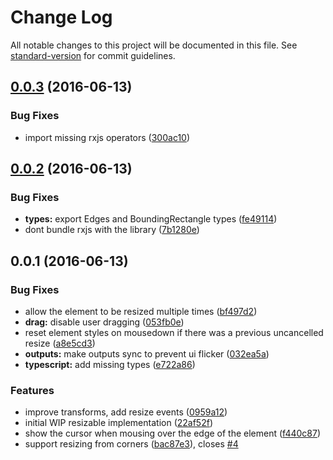 # Change Log

All notable changes to this project will be documented in this file. See [standard-version](https://github.com/conventional-changelog/standard-version) for commit guidelines.

<a name="0.0.3"></a>
## [0.0.3](https://github.com/mattlewis92/angular2-resizable/compare/v0.0.2...v0.0.3) (2016-06-13)


### Bug Fixes

* import missing rxjs operators ([300ac10](https://github.com/mattlewis92/angular2-resizable/commit/300ac10))



<a name="0.0.2"></a>
## [0.0.2](https://github.com/mattlewis92/angular2-resizable/compare/v0.0.1...v0.0.2) (2016-06-13)


### Bug Fixes

* **types:** export Edges and BoundingRectangle types ([fe49114](https://github.com/mattlewis92/angular2-resizable/commit/fe49114))
* dont bundle rxjs with the library ([7b1280e](https://github.com/mattlewis92/angular2-resizable/commit/7b1280e))



<a name="0.0.1"></a>
## 0.0.1 (2016-06-13)


### Bug Fixes

* allow the element to be resized multiple times ([bf497d2](https://github.com/mattlewis92/angular2-resizable/commit/bf497d2))
* **drag:** disable user dragging ([053fb0e](https://github.com/mattlewis92/angular2-resizable/commit/053fb0e))
* reset element styles on mousedown if there was a previous uncancelled resize ([a8e5cd3](https://github.com/mattlewis92/angular2-resizable/commit/a8e5cd3))
* **outputs:** make outputs sync to prevent ui flicker ([032ea5a](https://github.com/mattlewis92/angular2-resizable/commit/032ea5a))
* **typescript:** add missing types ([e722a86](https://github.com/mattlewis92/angular2-resizable/commit/e722a86))


### Features

* improve transforms, add resize events ([0959a12](https://github.com/mattlewis92/angular2-resizable/commit/0959a12))
* initial WIP resizable implementation ([22af52f](https://github.com/mattlewis92/angular2-resizable/commit/22af52f))
* show the cursor when mousing over the edge of the element ([f440c87](https://github.com/mattlewis92/angular2-resizable/commit/f440c87))
* support resizing from corners ([bac87e3](https://github.com/mattlewis92/angular2-resizable/commit/bac87e3)), closes [#4](https://github.com/mattlewis92/angular2-resizable/issues/4)
